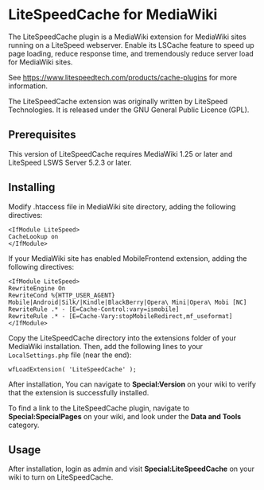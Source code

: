 LiteSpeedCache for MediaWiki
============================

The LiteSpeedCache plugin is a MediaWiki extension for MediaWiki sites running on a LiteSpeed webserver. Enable its LSCache feature to speed up page loading, reduce response time, and tremendously reduce server load for MediaWiki sites.

See https://www.litespeedtech.com/products/cache-plugins for more information.

The LiteSpeedCache extension was originally written by LiteSpeed Technologies. It is released under the GNU General Public Licence (GPL).



Prerequisites
-------------
This version of LiteSpeedCache requires MediaWiki 1.25 or later and LiteSpeed LSWS Server 5.2.3 or later.



Installing
-------------
Modify .htaccess file in MediaWiki site directory, adding the following directives:

    <IfModule LiteSpeed>
    CacheLookup on
    </IfModule>

If your MediaWiki site has enabled MobileFrontend extension, adding the following directives:

    <IfModule LiteSpeed> 
    RewriteEngine On
    RewriteCond %{HTTP_USER_AGENT} Mobile|Android|Silk/|Kindle|BlackBerry|Opera\ Mini|Opera\ Mobi [NC] RewriteRule .* - [E=Cache-Control:vary=ismobile]
    RewriteRule .* - [E=Cache-Vary:stopMobileRedirect,mf_useformat]
    </IfModule>


Copy the LiteSpeedCache directory into the extensions folder of your MediaWiki installation. Then, add the following lines to your `LocalSettings.php` file (near the end):

    wfLoadExtension( 'LiteSpeedCache' );

After installation, You can navigate to **Special:Version** on your wiki to verify that the extension is successfully installed.

To find a link to the LiteSpeedCache plugin, navigate to **Special:SpecialPages** on your wiki, and look under the **Data and Tools** category.



Usage
-------------
After installation, login as admin and visit **Special:LiteSpeedCache** on your wiki to turn on LiteSpeedCache.